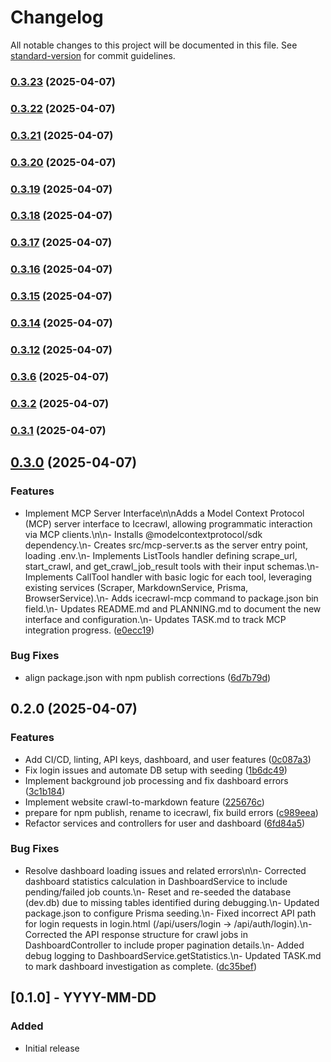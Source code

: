 # Changelog

All notable changes to this project will be documented in this file. See [standard-version](https://github.com/conventional-changelog/standard-version) for commit guidelines.

### [0.3.23](https://github.com/wangdangel/icecrawl/compare/v0.3.22...v0.3.23) (2025-04-07)

### [0.3.22](https://github.com/wangdangel/icecrawl/compare/v0.3.21...v0.3.22) (2025-04-07)

### [0.3.21](https://github.com/wangdangel/icecrawl/compare/v0.3.20...v0.3.21) (2025-04-07)

### [0.3.20](https://github.com/wangdangel/icecrawl/compare/v0.3.19...v0.3.20) (2025-04-07)

### [0.3.19](https://github.com/wangdangel/icecrawl/compare/v0.3.18...v0.3.19) (2025-04-07)

### [0.3.18](https://github.com/wangdangel/icecrawl/compare/v0.3.17...v0.3.18) (2025-04-07)

### [0.3.17](https://github.com/wangdangel/icecrawl/compare/v0.3.16...v0.3.17) (2025-04-07)

### [0.3.16](https://github.com/wangdangel/icecrawl/compare/v0.3.15...v0.3.16) (2025-04-07)

### [0.3.15](https://github.com/wangdangel/icecrawl/compare/v0.3.14...v0.3.15) (2025-04-07)

### [0.3.14](https://github.com/wangdangel/icecrawl/compare/v0.3.12...v0.3.14) (2025-04-07)

### [0.3.12](https://github.com/wangdangel/icecrawl/compare/v0.3.6...v0.3.12) (2025-04-07)

### [0.3.6](https://github.com/wangdangel/icecrawl/compare/v0.3.2...v0.3.6) (2025-04-07)

### [0.3.2](https://github.com/wangdangel/icecrawl/compare/v0.3.1...v0.3.2) (2025-04-07)

### [0.3.1](https://github.com/wangdangel/icecrawl/compare/v0.3.0...v0.3.1) (2025-04-07)

## [0.3.0](https://github.com/wangdangel/icecrawl/compare/v0.2.0...v0.3.0) (2025-04-07)

### Features

- Implement MCP Server Interface\n\nAdds a Model Context Protocol (MCP) server interface to Icecrawl, allowing programmatic interaction via MCP clients.\n\n- Installs @modelcontextprotocol/sdk dependency.\n- Creates src/mcp-server.ts as the server entry point, loading .env.\n- Implements ListTools handler defining scrape_url, start_crawl, and get_crawl_job_result tools with their input schemas.\n- Implements CallTool handler with basic logic for each tool, leveraging existing services (Scraper, MarkdownService, Prisma, BrowserService).\n- Adds icecrawl-mcp command to package.json bin field.\n- Updates README.md and PLANNING.md to document the new interface and configuration.\n- Updates TASK.md to track MCP integration progress. ([e0ecc19](https://github.com/wangdangel/icecrawl/commit/e0ecc19bd91b08636af53bc5cd6cc27b190ea1da))

### Bug Fixes

- align package.json with npm publish corrections ([6d7b79d](https://github.com/wangdangel/icecrawl/commit/6d7b79d8c1d0f2bb1195d6fdcf2f0799697d48a4))

## 0.2.0 (2025-04-07)

### Features

- Add CI/CD, linting, API keys, dashboard, and user features ([0c087a3](https://github.com/wangdangel/icecrawl/commit/0c087a372f9d67ecfda9b733091aaacf1698ccad))
- Fix login issues and automate DB setup with seeding ([1b6dc49](https://github.com/wangdangel/icecrawl/commit/1b6dc4949900259c86f3de75466135ec004a79a8))
- Implement background job processing and fix dashboard errors ([3c1b184](https://github.com/wangdangel/icecrawl/commit/3c1b1845fe02b8d694004cc6a5d4240fa59075df))
- Implement website crawl-to-markdown feature ([225676c](https://github.com/wangdangel/icecrawl/commit/225676cdee204ee92ab71443735f8433cf450d1a))
- prepare for npm publish, rename to icecrawl, fix build errors ([c989eea](https://github.com/wangdangel/icecrawl/commit/c989eeaa2a8c17ee6da16c7355254887150d3b0f))
- Refactor services and controllers for user and dashboard ([6fd84a5](https://github.com/wangdangel/icecrawl/commit/6fd84a51491a1b30940692746949fa2096087488))

### Bug Fixes

- Resolve dashboard loading issues and related errors\n\n- Corrected dashboard statistics calculation in DashboardService to include pending/failed job counts.\n- Reset and re-seeded the database (dev.db) due to missing tables identified during debugging.\n- Updated package.json to configure Prisma seeding.\n- Fixed incorrect API path for login requests in login.html (/api/users/login -> /api/auth/login).\n- Corrected the API response structure for crawl jobs in DashboardController to include proper pagination details.\n- Added debug logging to DashboardService.getStatistics.\n- Updated TASK.md to mark dashboard investigation as complete. ([dc35bef](https://github.com/wangdangel/icecrawl/commit/dc35bef1263bc0c9ab15c07e99d95fe3794b37af))

## [0.1.0] - YYYY-MM-DD

### Added

- Initial release
